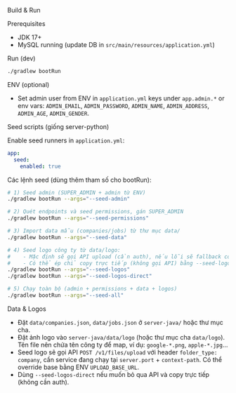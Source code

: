 Build & Run

Prerequisites

- JDK 17+
- MySQL running (update DB in `src/main/resources/application.yml`)

Run (dev)

```bash
./gradlew bootRun
```

ENV (optional)

- Set admin user from ENV in `application.yml` keys under `app.admin.*` or env vars: `ADMIN_EMAIL`, `ADMIN_PASSWORD`, `ADMIN_NAME`, `ADMIN_ADDRESS`, `ADMIN_AGE`, `ADMIN_GENDER`.

Seed scripts (giống server-python)

Enable seed runners in `application.yml`:

```yaml
app:
  seed:
    enabled: true
```

Các lệnh seed (dùng thêm tham số cho bootRun):

```bash
# 1) Seed admin (SUPER_ADMIN + admin từ ENV)
./gradlew bootRun --args="--seed-admin"

# 2) Quét endpoints và seed permissions, gán SUPER_ADMIN
./gradlew bootRun --args="--seed-permissions"

# 3) Import data mẫu (companies/jobs) từ thư mục data/
./gradlew bootRun --args="--seed-data"

# 4) Seed logo công ty từ data/logo:
#    - Mặc định sẽ gọi API upload (cần auth), nếu lỗi sẽ fallback copy trực tiếp
#    - Có thể ép chỉ copy trực tiếp (không gọi API) bằng --seed-logos-direct
./gradlew bootRun --args="--seed-logos"
./gradlew bootRun --args="--seed-logos-direct"

# 5) Chạy toàn bộ (admin + permissions + data + logos)
./gradlew bootRun --args="--seed-all"
```

Data & Logos

- Đặt `data/companies.json`, `data/jobs.json` ở `server-java/` hoặc thư mục cha.
- Đặt ảnh logo vào `server-java/data/logo` (hoặc thư mục cha `data/logo`). Tên file nên chứa tên công ty để map, ví dụ: `google-*.png`, `apple-*.jpg`...
- Seed logo sẽ gọi API `POST /v1/files/upload` với header `folder_type: company`, cần service đang chạy tại `server.port` + `context-path`. Có thể override base bằng ENV `UPLOAD_BASE_URL`.
- Dùng `--seed-logos-direct` nếu muốn bỏ qua API và copy trực tiếp (không cần auth).
